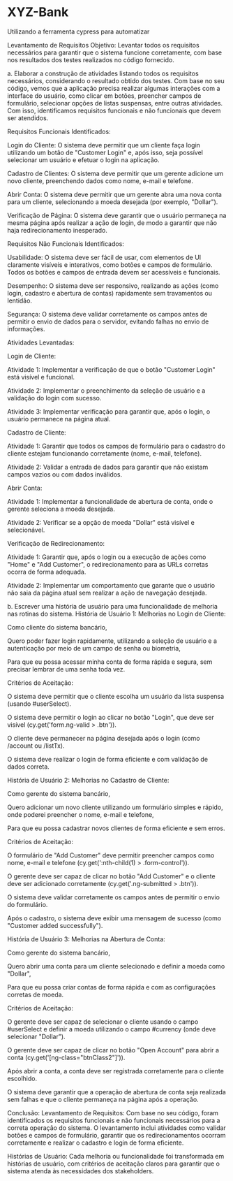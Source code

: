 # XYZ-Bank
Utilizando a ferramenta cypress para automatizar

Levantamento de Requisitos
Objetivo: Levantar todos os requisitos necessários para garantir que o sistema funcione corretamente, com base nos resultados dos testes realizados no código fornecido.

a. Elaborar a construção de atividades listando todos os requisitos necessários, considerando o resultado obtido dos testes.
Com base no seu código, vemos que a aplicação precisa realizar algumas interações com a interface do usuário, como clicar em botões, preencher campos de formulário, selecionar opções de listas suspensas, entre outras atividades. Com isso, identificamos requisitos funcionais e não funcionais que devem ser atendidos.

Requisitos Funcionais Identificados:

Login do Cliente: O sistema deve permitir que um cliente faça login utilizando um botão de "Customer Login" e, após isso, seja possível selecionar um usuário e efetuar o login na aplicação.

Cadastro de Clientes: O sistema deve permitir que um gerente adicione um novo cliente, preenchendo dados como nome, e-mail e telefone.

Abrir Conta: O sistema deve permitir que um gerente abra uma nova conta para um cliente, selecionando a moeda desejada (por exemplo, "Dollar").

Verificação de Página: O sistema deve garantir que o usuário permaneça na mesma página após realizar a ação de login, de modo a garantir que não haja redirecionamento inesperado.

Requisitos Não Funcionais Identificados:

Usabilidade: O sistema deve ser fácil de usar, com elementos de UI claramente visíveis e interativos, como botões e campos de formulário. Todos os botões e campos de entrada devem ser acessíveis e funcionais.

Desempenho: O sistema deve ser responsivo, realizando as ações (como login, cadastro e abertura de contas) rapidamente sem travamentos ou lentidão.

Segurança: O sistema deve validar corretamente os campos antes de permitir o envio de dados para o servidor, evitando falhas no envio de informações.

Atividades Levantadas:

Login de Cliente:

Atividade 1: Implementar a verificação de que o botão "Customer Login" está visível e funcional.

Atividade 2: Implementar o preenchimento da seleção de usuário e a validação do login com sucesso.

Atividade 3: Implementar verificação para garantir que, após o login, o usuário permanece na página atual.

Cadastro de Cliente:

Atividade 1: Garantir que todos os campos de formulário para o cadastro do cliente estejam funcionando corretamente (nome, e-mail, telefone).

Atividade 2: Validar a entrada de dados para garantir que não existam campos vazios ou com dados inválidos.

Abrir Conta:

Atividade 1: Implementar a funcionalidade de abertura de conta, onde o gerente seleciona a moeda desejada.

Atividade 2: Verificar se a opção de moeda "Dollar" está visível e selecionável.

Verificação de Redirecionamento:

Atividade 1: Garantir que, após o login ou a execução de ações como "Home" e "Add Customer", o redirecionamento para as URLs corretas ocorra de forma adequada.

Atividade 2: Implementar um comportamento que garante que o usuário não saia da página atual sem realizar a ação de navegação desejada.

b. Escrever uma história de usuário para uma funcionalidade de melhoria nas rotinas do sistema.
História de Usuário 1: Melhorias no Login de Cliente:

Como cliente do sistema bancário,

Quero poder fazer login rapidamente, utilizando a seleção de usuário e a autenticação por meio de um campo de senha ou biometria,

Para que eu possa acessar minha conta de forma rápida e segura, sem precisar lembrar de uma senha toda vez.

Critérios de Aceitação:

O sistema deve permitir que o cliente escolha um usuário da lista suspensa (usando #userSelect).

O sistema deve permitir o login ao clicar no botão "Login", que deve ser visível (cy.get('form.ng-valid > .btn')).

O cliente deve permanecer na página desejada após o login (como /account ou /listTx).

O sistema deve realizar o login de forma eficiente e com validação de dados correta.

História de Usuário 2: Melhorias no Cadastro de Cliente:

Como gerente do sistema bancário,

Quero adicionar um novo cliente utilizando um formulário simples e rápido, onde poderei preencher o nome, e-mail e telefone,

Para que eu possa cadastrar novos clientes de forma eficiente e sem erros.

Critérios de Aceitação:

O formulário de "Add Customer" deve permitir preencher campos como nome, e-mail e telefone (cy.get(':nth-child(1) > .form-control')).

O gerente deve ser capaz de clicar no botão "Add Customer" e o cliente deve ser adicionado corretamente (cy.get('.ng-submitted > .btn')).

O sistema deve validar corretamente os campos antes de permitir o envio do formulário.

Após o cadastro, o sistema deve exibir uma mensagem de sucesso (como "Customer added successfully").

História de Usuário 3: Melhorias na Abertura de Conta:

Como gerente do sistema bancário,

Quero abrir uma conta para um cliente selecionado e definir a moeda como "Dollar",

Para que eu possa criar contas de forma rápida e com as configurações corretas de moeda.

Critérios de Aceitação:

O gerente deve ser capaz de selecionar o cliente usando o campo #userSelect e definir a moeda utilizando o campo #currency (onde deve selecionar "Dollar").

O gerente deve ser capaz de clicar no botão "Open Account" para abrir a conta (cy.get('[ng-class="btnClass2"]')).

Após abrir a conta, a conta deve ser registrada corretamente para o cliente escolhido.

O sistema deve garantir que a operação de abertura de conta seja realizada sem falhas e que o cliente permaneça na página após a operação.

Conclusão:
Levantamento de Requisitos: Com base no seu código, foram identificados os requisitos funcionais e não funcionais necessários para a correta operação do sistema. O levantamento inclui atividades como validar botões e campos de formulário, garantir que os redirecionamentos ocorram corretamente e realizar o cadastro e login de forma eficiente.

Histórias de Usuário: Cada melhoria ou funcionalidade foi transformada em histórias de usuário, com critérios de aceitação claros para garantir que o sistema atenda às necessidades dos stakeholders.

